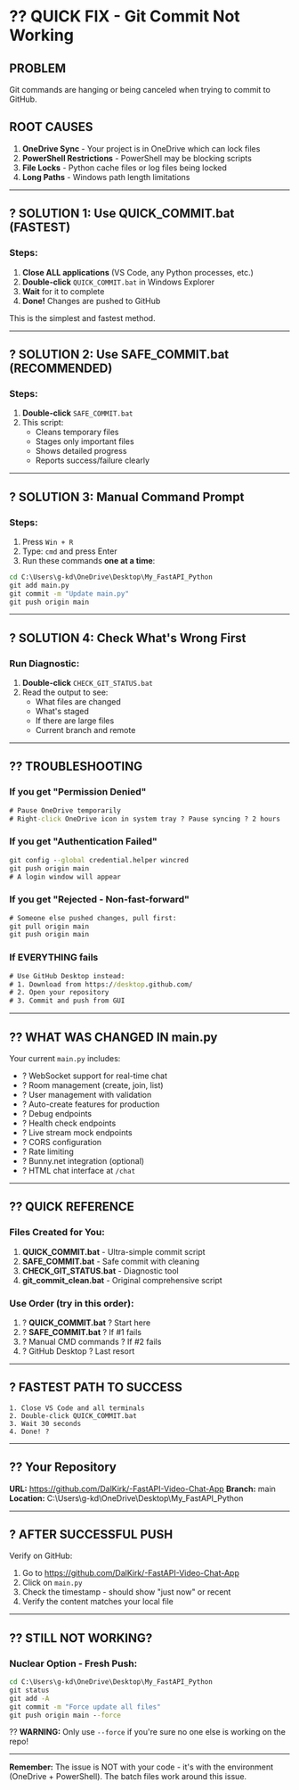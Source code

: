 # ?? QUICK FIX - Git Commit Not Working

## PROBLEM
Git commands are hanging or being canceled when trying to commit to GitHub.

## ROOT CAUSES
1. **OneDrive Sync** - Your project is in OneDrive which can lock files
2. **PowerShell Restrictions** - PowerShell may be blocking scripts
3. **File Locks** - Python cache files or log files being locked
4. **Long Paths** - Windows path length limitations

---

## ? SOLUTION 1: Use QUICK_COMMIT.bat (FASTEST)

### Steps:
1. **Close ALL applications** (VS Code, any Python processes, etc.)
2. **Double-click** `QUICK_COMMIT.bat` in Windows Explorer
3. **Wait** for it to complete
4. **Done!** Changes are pushed to GitHub

This is the simplest and fastest method.

---

## ? SOLUTION 2: Use SAFE_COMMIT.bat (RECOMMENDED)

### Steps:
1. **Double-click** `SAFE_COMMIT.bat`
2. This script:
   - Cleans temporary files
   - Stages only important files
   - Shows detailed progress
   - Reports success/failure clearly

---

## ? SOLUTION 3: Manual Command Prompt

### Steps:
1. Press `Win + R`
2. Type: `cmd` and press Enter
3. Run these commands **one at a time**:

```cmd
cd C:\Users\g-kd\OneDrive\Desktop\My_FastAPI_Python
git add main.py
git commit -m "Update main.py"
git push origin main
```

---

## ? SOLUTION 4: Check What's Wrong First

### Run Diagnostic:
1. **Double-click** `CHECK_GIT_STATUS.bat`
2. Read the output to see:
   - What files are changed
   - What's staged
   - If there are large files
   - Current branch and remote

---

## ?? TROUBLESHOOTING

### If you get "Permission Denied"
```cmd
# Pause OneDrive temporarily
# Right-click OneDrive icon in system tray ? Pause syncing ? 2 hours
```

### If you get "Authentication Failed"
```cmd
git config --global credential.helper wincred
git push origin main
# A login window will appear
```

### If you get "Rejected - Non-fast-forward"
```cmd
# Someone else pushed changes, pull first:
git pull origin main
git push origin main
```

### If EVERYTHING fails
```cmd
# Use GitHub Desktop instead:
# 1. Download from https://desktop.github.com/
# 2. Open your repository
# 3. Commit and push from GUI
```

---

## ?? WHAT WAS CHANGED IN main.py

Your current `main.py` includes:
- ? WebSocket support for real-time chat
- ? Room management (create, join, list)
- ? User management with validation
- ? Auto-create features for production
- ? Debug endpoints
- ? Health check endpoints
- ? Live stream mock endpoints
- ? CORS configuration
- ? Rate limiting
- ? Bunny.net integration (optional)
- ? HTML chat interface at `/chat`

---

## ?? QUICK REFERENCE

### Files Created for You:
1. **QUICK_COMMIT.bat** - Ultra-simple commit script
2. **SAFE_COMMIT.bat** - Safe commit with cleaning
3. **CHECK_GIT_STATUS.bat** - Diagnostic tool
4. **git_commit_clean.bat** - Original comprehensive script

### Use Order (try in this order):
1. ? **QUICK_COMMIT.bat** ? Start here
2. ? **SAFE_COMMIT.bat** ? If #1 fails
3. ? Manual CMD commands ? If #2 fails
4. ? GitHub Desktop ? Last resort

---

## ? FASTEST PATH TO SUCCESS

```
1. Close VS Code and all terminals
2. Double-click QUICK_COMMIT.bat
3. Wait 30 seconds
4. Done! ?
```

---

## ?? Your Repository
**URL:** https://github.com/DalKirk/-FastAPI-Video-Chat-App
**Branch:** main
**Location:** C:\Users\g-kd\OneDrive\Desktop\My_FastAPI_Python

---

## ? AFTER SUCCESSFUL PUSH

Verify on GitHub:
1. Go to https://github.com/DalKirk/-FastAPI-Video-Chat-App
2. Click on `main.py`
3. Check the timestamp - should show "just now" or recent
4. Verify the content matches your local file

---

## ?? STILL NOT WORKING?

### Nuclear Option - Fresh Push:
```cmd
cd C:\Users\g-kd\OneDrive\Desktop\My_FastAPI_Python
git status
git add -A
git commit -m "Force update all files"
git push origin main --force
```

?? **WARNING:** Only use `--force` if you're sure no one else is working on the repo!

---

**Remember:** The issue is NOT with your code - it's with the environment (OneDrive + PowerShell). The batch files work around this issue.
